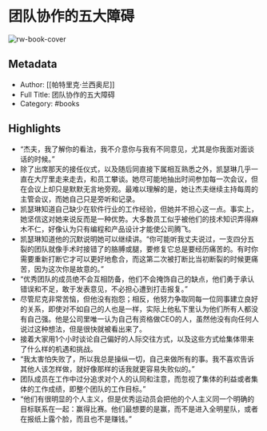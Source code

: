 # 团队协作的五大障碍

![rw-book-cover](https://wfqqreader-1252317822.image.myqcloud.com/cover/976/920976/s_920976.jpg)

## Metadata
- Author: [[帕特里克·兰西奥尼]]
- Full Title: 团队协作的五大障碍
- Category: #books

## Highlights
- “杰夫，我了解你的看法，我不介意你与我有不同意见，尤其是你我面对面谈话的时候。”
- 除了出席那天的接任仪式，以及随后同直接下属相互熟悉之外，凯瑟琳几乎一直在大厅里走来走去，和员工攀谈。她尽可能地抽出时间参加每一次会议，但在会议上却只是默默无言地旁观。最难以理解的是，她让杰夫继续主持每周的主管会议，而她自己只是旁听和记录。
- 凯瑟琳知道自己缺少在软件行业的工作经验，但她并不担心这一点。事实上，她坚信这对她来说反而是一种优势。大多数员工似乎被他们的技术知识弄得麻木不仁，好像认为只有编程和产品设计才能使公司腾飞。
- 凯瑟琳知道他的沉默说明她可以继续讲。“你可能听我丈夫说过，一支四分五裂的团队就像手术时接错了的胳膊或腿，要修复它总是要经历痛苦的。有时你需要重新打断它才可以更好地愈合，而这第二次被打断比当初断裂的时候更痛苦，因为这次你是故意的。”
- “优秀团队的成员绝不会互相防备，他们不会掩饰自己的缺点，他们勇于承认错误和不足，敢于发表意见，不必担心遭到打击报复。”
- 尽管尼克非常苦恼，但他没有抱怨；相反，他努力争取同每一位同事建立良好的关系，即使对不如自己的人也是一样，实际上他私下里认为他们所有人都没有自己强。他是公司里唯一认为自己有资格做CEO的人，虽然他没有向任何人说过这种想法，但是很快就被看出来了。
- 接着大家用1个小时谈论自己偏好的人际交往方式，以及这些方式给集体带来了什么样的机遇和挑战。
- “我太害怕失败了，所以我总是操纵一切，自己来做所有的事。我不喜欢告诉其他人该怎样做，就好像那样的话我就更容易失败似的。”
- 团队成员在工作中过分追求对个人的认同和注意，而忽视了集体的利益或者集体的工作成绩，即整个团队的工作目标。”
- “他们有很明显的个人主义，但是优秀运动员会把他的个人主义同一个明确的目标联系在一起：赢得比赛。他们最想要的是赢，而不是进入全明星队，或者在报纸上露个脸，而且也不是赚钱。”
